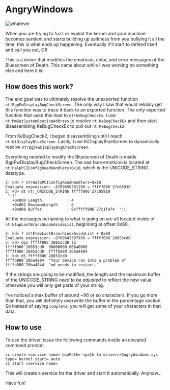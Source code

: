 # AngryWindows

![whatever](https://github.com/ch3rn0byl/AngryWindows/blob/master/Images/Capture.PNG)

When you are trying to fuzz or exploit the kernel and your machine becomes sentient and starts building up saltiness from you bullying it all the time, this is what ends up happening. 
Eventually it'll start to defend itself and call you out, OR    

This is a driver that modifies the emoticon, color, and error messages of the Bluescreen of Death. This came about while I was working on something else and here it is! 

## How does this work?

The end goal was to ultimately resolve the unexported function `nt!BgpFwDisplayBugCheckScreen`. The only way I saw that would reliably get this function was to trace it back to an exported function. The only exported function that used this lead to `nt!KeBugCheckEx`.
I use `nt!MmGetSystemRoutineAddress` to resolve `nt!KeBugCheckEx` and then start disassembling KeBugCheckEx to pull out `nt!KeBugCheck2`. 

From KeBugCheck2, I began disassembling until I reach `nt!KiDisplayBlueScreen`. Lastly, I use KiDisplayBlueScreen to dynamically resolve `nt!BgpFwDisplayBugCheckScreen`. 

Everything needed to modify the Bluescreen of Death is inside BgpFwDisplayBugCheckScreen. The sad face emoticon is located at `nt!HalpPCIConfigReadHandlers+0x18`, which is the UNICODE_STRING datatype.
```
2: kd> ? nt!HalpPCIConfigReadHandlers+0x18 
Evaluate expression: -8769656301296 = fffff806`27c05910
2: kd> dt nt!_UNICODE_STRING fffff806`27c05910
 ":("
   +0x000 Length           : 4
   +0x002 MaximumLength    : 6
   +0x008 Buffer           : 0xfffff806`27c1faf4  ":(
```

All the messages pertaining to what is going on are all located inside of `nt!EtwpLastBranchLookAsideList`, beginning at offset 0x60. 
```
3: kd> ? nt!EtwpLastBranchLookAsideList + 0x60
Evaluate expression: -8769643397936 = fffff806`28853cd0
3: kd> dps fffff806`28853cd0 l2
fffff806`28853cd0  00000000`006a0068
fffff806`28853cd8  ffffb980`20ba4804
3: kd> dS fffff806`28853cd0
ffffb980`20ba4804  "Your device ran into a problem a"
ffffb980`20ba4844  "nd needs to restart."
```

If the strings are going to be modified, the length and the maximum buffer of the UNICODE_STRING _need to be adjusted_ to reflect the new value otherwise you will only get parts of your string. 

I've noticed a max buffer of around ~96 or so characters. If you go more than that, you will definitely overwrite the buffer in the percentage section. So instead of saying `complete`, you will get some of your characters in that data. 

## How to use
To use the driver, issue the following commands inside an elevated command prompt: 
```
sc create <service name> binPath= <path to driver>/AngryWindows.sys type= kernel start= auto
sc start <service name>
```
This will create a service for the driver and start it automatically. Anyhow...

Have fun!
